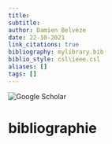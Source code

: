 ```yaml
---
title: 
subtitle:
author: Damien Belvèze
date: 22-10-2021
link_citations: true
bibliography: mylibrary.bib
biblio_style: csl\ieee.csl
aliases: []
tags: []
---
```


![Google Scholar](google_scholar.png)





# bibliographie

